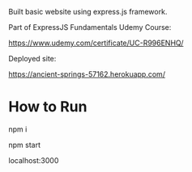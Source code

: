 Built basic website using express.js framework.

Part of ExpressJS Fundamentals Udemy Course:

https://www.udemy.com/certificate/UC-R996ENHQ/

Deployed site:

https://ancient-springs-57162.herokuapp.com/

# How to Run

npm i

npm start

localhost:3000
